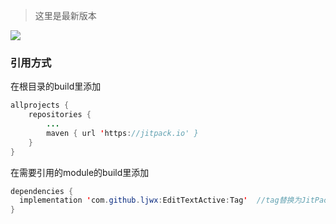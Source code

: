 > 这里是最新版本  

[![](https://www.jitpack.io/v/ljwx/EditTextActive.svg)](https://www.jitpack.io/#ljwx/EditTextActive)
### 引用方式
在根目录的build里添加
```java
allprojects {
	repositories {
		...
		maven { url 'https://jitpack.io' }
	}
}
  ```
  在需要引用的module的build里添加
  ```java
 dependencies {
	implementation 'com.github.ljwx:EditTextActive:Tag'  //tag替换为JitPack标签后面的数字即可
}
  ```
